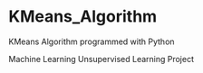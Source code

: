 # KMeans_Algorithm

KMeans Algorithm programmed with Python

Machine Learning Unsupervised Learning Project
